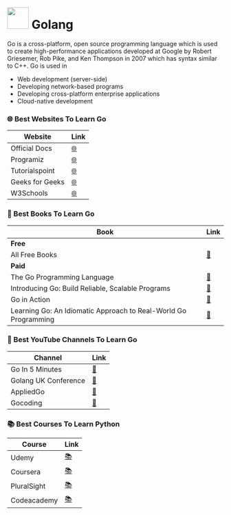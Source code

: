 # <img src="https://cdn.jsdelivr.net/gh/devicons/devicon/icons/go/go-original.svg" width="50" /> Golang

Go is a cross-platform, open source programming language which is used to create high-performance applications developed at Google by Robert Griesemer, Rob Pike, and Ken Thompson in 2007 which has syntax similar to C++. Go is used in

- Web development (server-side)
- Developing network-based programs
- Developing cross-platform enterprise applications
- Cloud-native development

### 🌐 Best Websites To Learn Go

| Website | Link |
| ------- | ---- |
| Official Docs | [🌐](https://go.dev/doc/) |
| Programiz | [🌐](https://www.programiz.com/golang) |
| Tutorialspoint | [🌐](https://www.tutorialspoint.com/go/index.htm) |
| Geeks for Geeks | [🌐](https://www.geeksforgeeks.org/golang/) |
| W3Schools | [🌐](https://www.w3schools.com/go/) |

### 📖 Best Books To Learn Go

| Book | Link |
| ----- | ---- |
| **Free** |
| All Free Books | [🎒](https://ebookfoundation.github.io/free-programming-books/books/free-programming-books-langs.html#go) |
| **Paid** |
| The Go Programming Language | [📖](https://www.amazon.in/Programming-Language-Addison-Wesley-Professional-Computing/dp/0134190440) |
| Introducing Go: Build Reliable, Scalable Programs | [📖](https://www.amazon.in/Introducing-Go-Caleb-Doxsey/dp/9352132971) |
| Go in Action | [📖](https://www.amazon.in/Go-Action-William-Kennedy/dp/1617291781) |
| Learning Go: An Idiomatic Approach to Real-World Go Programming | [📖](https://www.amazon.in/Learning-Go-Idiomatic-Real-World-Programming/dp/1492077216) |

### 🎥 Best YouTube Channels To Learn Go

| Channel | Link |
| ------- | ---- |
| Go In 5 Minutes | [🎥](https://www.youtube.com/channel/UC2GHqYE3fVJMncbrRd8AqcA/videos) |
| Golang UK Conference | [🎥](https://www.youtube.com/channel/UC9ZNrGdT2aAdrNbX78lbNlQ/videos) |
| AppliedGo | [🎥](https://www.youtube.com/channel/UCsf0cZc4jnvE5-CjEhWN8pg/videos) |
| Gocoding | [🎥](https://www.youtube.com/user/gocoding/videos) |

### 📚 Best Courses To Learn Python

| Course | Link |
| ------- | ---- |
| Udemy | [📚](https://www.udemy.com/course/go-the-complete-developers-guide/) |
| Coursera | [📚](https://www.coursera.org/specializations/google-golang) |
| PluralSight | [📚](https://www.pluralsight.com/courses/go-fundamentals) |
| Codeacademy | [📚](https://www.codecademy.com/learn/learn-go) |